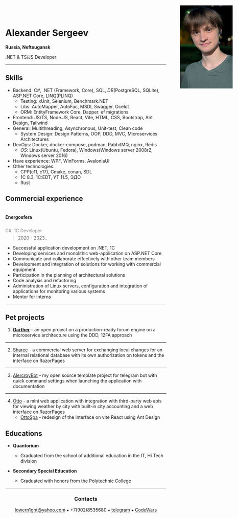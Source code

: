 <img src=".resources/me.png" alt="me" style="position: absolute; height: 260px; top: 20px; right: 20px" align="right"/>

# Alexander Sergeev

**Russia, Nefteugansk**

<span style="font-size: 14px; line-height: 0">
    .NET & TS/JS Developer
</span>

---


## Skills

- Backend: C#, .NET (Framework, Core), SQL, _DB_(PostgreSQL, SQLite), ASP.NET Core, LINQ(PLINQ)
  - Testing: xUnit, Selenium, Benchmark.NET
  - Libs: AutoMapper, AutoFac, MSDI, Swagger, Ocelot
  - ORM: EntityFramework Core, Dapper. ef migrations
- Frontend: JS/TS, Node.JS, React, Vite, HTML, CSS, Bootstrap, Ant Design, Tailwind
- General:  Multithreading, Asynchronous, Unit-test, Clean code
  - System Design: Design Patterns, OOP, DDD, MVC, Microservices Architectures
- DevOps: Docker, docker-compose, podman, RabbitMQ, nginx, Redis
  - _OS_: Linux(Ubuntu, Fedora), Windows(Windows server 2008r2, Windows server 2016)
- Have experience: WPF, WinForms, AvaloniaUI
- Other technologies:
  - CPP(c11, c17), Cmake, conan, SDL
  - 1C 8.3, 1C:EDT, УТ 11.5, ЭДО
  - Rust

## Commercial experience

<span style="font-size: 14px; line-height: 4">
  <strong>Energosfera</strong>
  <p style="opacity: 0.5; line-height: 0">C#, 1C Developer</p>
</span>

> 2020 - 2023..

- Successful application development on .NET, 1C
- Developing services and monolithic web-application on ASP.NET Core
- Communicate and collaborate effectively with other team members
- Development and integration of solutions for working with commercial equipment
- Participation in the planning of architectural solutions
- Code analysis and refactoring
- Administration of Linux servers, configuration and integration of applications for monitoring various systems
- Mentor for interns

---

## Pet projects

1. [**Garther**](https://github.com/lowern1ght/Sharee) - an open project on a production-ready forum engine on 
    a microservice architecture using the DDD, 12FA approach

---

2. [Sharee](https://github.com/lowern1ght/Sharee) - a commercial web server for exchanging local changes for an internal relational database with its 
   own authorization on tokens and the interface on RazorPages

---

3. [AlercroyBot](https://github.com/lowern1ght/AlercroyBot) - my open source template project for telegram bot with quick 
   command settings when launching the application with documentation

---

4. [Otto](https://github.com/lowern1ght/Otto) - a mini web application with integration with third-party web apis for viewing weather by city with built-in 
   city accounting and a web interface on RazorPages
   - [OttoSpa](https://github.com/lowern1ght/OttoSpa) - redesign of the interface on vite React using Ant Design

## Educations

* **Quantorium**
   - Graduated from the school of additional education in the IT, Hi Tech division


* **Secondary Special Education**
  - Graduated with honors from the Polytechnic College


<div align="center">

---

### Contacts

[lowern1ght@yahoo.com](mailto:lowern1ght@yahoo.com) ⁕ +7(902)8535680 ⁕ [telegram](https://t.me/lowern1ght) ⁕ [CodeWars](https://www.codewars.com/users/lowern1ght)

</div>
